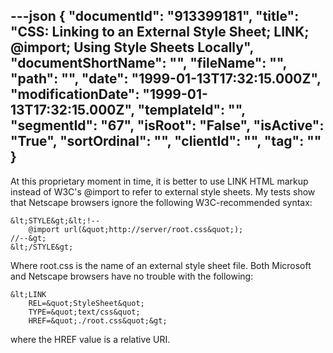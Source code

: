---json
{
  "documentId": "913399181",
  "title": "CSS: Linking to an External Style Sheet; LINK; @import; Using Style Sheets Locally",
  "documentShortName": "",
  "fileName": "",
  "path": "",
  "date": "1999-01-13T17:32:15.000Z",
  "modificationDate": "1999-01-13T17:32:15.000Z",
  "templateId": "",
  "segmentId": "67",
  "isRoot": "False",
  "isActive": "True",
  "sortOrdinal": "",
  "clientId": "",
  "tag": ""
}
---

At this proprietary moment in time, it is better to use LINK HTML markup instead of W3C's @import to refer to external style sheets. My tests show that Netscape browsers ignore the following W3C-recommended syntax:

    &lt;STYLE&gt;&lt;!--
        @import url(&quot;http://server/root.css&quot;);
    //--&gt;
    &lt;/STYLE&gt;

Where root.css is the name of an external style sheet file. Both Microsoft and Netscape browsers have no trouble with the following:

    &lt;LINK
        REL=&quot;StyleSheet&quot;
        TYPE=&quot;text/css&quot;
        HREF=&quot;./root.css&quot;&gt;

where the HREF value is a relative URI.
